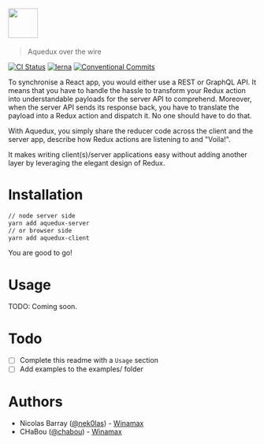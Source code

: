 # <img src='https://user-images.githubusercontent.com/4137761/37289440-f7a26b68-2609-11e8-8c23-fb8b49c53c90.png' height='60'>
> Aquedux over the wire


[![CI Status](https://circleci.com/gh/winamax/aquedux.svg?style=shield)](https://circleci.com/gh/Winamax/aquedux)
[![lerna](https://img.shields.io/badge/maintained%20with-lerna-cc00ff.svg)](https://lernajs.io/)
[![Conventional Commits](https://img.shields.io/badge/Conventional%20Commits-1.0.0-yellow.svg)](https://conventionalcommits.org)

To synchronise a React app, you would either use a REST or GraphQL API. It means that you have to handle the hassle to transform your Redux action into understandable payloads for the server API to comprehend. Moreover, when the server API sends its response back, you have to translate the payload into a Redux action and dispatch it. No one should
have to do that.

With Aquedux, you simply share the reducer code across the client and
the server app, describe how Redux actions are listening to and "Voila!".

It makes writing client(s)/server applications easy without adding another layer by leveraging the elegant design of Redux.

# Installation

```sh
// node server side
yarn add aquedux-server
// or browser side
yarn add aquedux-client
```

You are good to go!

# Usage

TODO: Coming soon.

# Todo

* [ ] Complete this readme with a `Usage` section
* [ ] Add examples to the examples/ folder

# Authors

* Nicolas Barray ([@nek0las](https://github.com/nbarray)) -
[Winamax](https://www.winamax.fr/)
* CHaBou ([@chabou](https://github.com/chabou)) -
[Winamax](https://www.wiamax.fr/)

